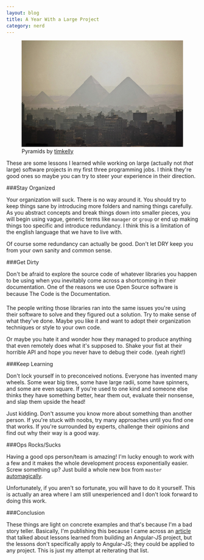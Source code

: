 ```yaml
---
layout: blog
title: A Year With a Large Project
category: nerd
---
```

<figure>
    <img src="/media/2013-05-23-large-project/pyramid.jpg" title="Pyramid">
    <figcaption>
        Pyramids by <a href="http://www.flickr.com/photos/timkelley/">timkelly</a>
    </figcaption>
</figure>

These are some lessons I learned while working on large (actually not *that* large) software projects in my first three programming jobs. I think they're good ones so maybe you can try to steer your experience in their direction.

###Stay Organized

Your organization will suck. There is no way around it. You should try to keep things sane by introducing more folders and naming things carefully. As you abstract concepts and break things down into smaller pieces, you will begin using vague, generic terms like `manager` or `group` or end up making things too specific and introduce redundancy. I think this is a limitation of the english language that we have to live with.

Of course some redundancy can actually be good. Don't let DRY keep you from your own sanity and common sense.

###Get Dirty

Don't be afraid to explore the source code of whatever libraries you happen to be using when you inevitably come across a shortcoming in their documentation. One of the reasons we use Open Source software is because The Code is the Documentation&#0153;.

The people writing those libraries ran into the same issues you're using their software to solve and they figured out a solution. Try to make sense of what they've done. Maybe you like it and want to adopt their organization techniques or style to your own code.

Or maybe you hate it and wonder how they managed to produce anything that even remotely does what it's supposed to. Shake your fist at their horrible API and hope you never have to debug their code. (yeah right!)

###Keep Learning

Don't lock yourself in to preconceived notions. Everyone has invented many wheels. Some wear big tires, some have large radii, some have spinners, and some are even square. If you're used to one kind and someone else thinks they have something better, hear them out, evaluate their nonsense, and slap them upside the head!

Just kidding. Don't assume you know more about something than another person. If you're stuck with noobs, try many approaches until you find one that works. If you're surrounded by experts, challenge their opinions and find out why their way is a good way.

###Ops Rocks/Sucks

Having a good ops person/team is amazing! I'm lucky enough to work with a few and it makes the whole development process exponentially easier. Screw something up? Just build a whole new box from `master` [automagically](http://cfengine.com/).

Unfortunately, if you aren't so fortunate, you will have to do it yourself. This is actually an area where I am still unexperienced and I don't look forward to doing this work.

###Conclusion

These things are light on concrete examples and that's because I'm a bad story teller. Basically, I'm publishing this because I came across an [article](http://joelhooks.com/blog/2013/05/22/lessons-learned-kicking-off-an-angularjs-project/) that talked about lessons learned from building an Angular-JS project, but the lessons don't specifically apply to Angular-JS; they could be applied to any project. This is just my attempt at reiterating that list.